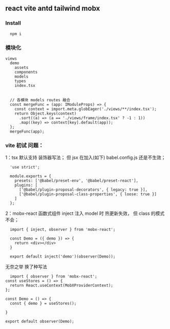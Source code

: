 ## react vite antd tailwind mobx

### Install 
```
  npm i
```


### 模块化
```
views
  demo
    assets
    components
    models
    types
    index.tsx


  // 各模块 models routes 融合
  const mergeFunc = (app: IModuleProps) => {
    const context = import.meta.globEager('./views/**/index.tsx');
    return Object.keys(context)
      .sort((a) => (a == './views/frame/index.tsx' ? -1 : 1))
      .map((key) => context[key].default(app));
  };
  mergeFunc(app);
```
   

### vite 初试 问题： 

1：tsx 默认支持 装饰器写法；
但 jsx 在加入(如下) babel.config.js 还是不生效；

```
  'use strict';

  module.exports = {
    presets: ['@babel/preset-env', '@babel/preset-react'],
    plugins: [
      ['@babel/plugin-proposal-decorators', { legacy: true }],
      ['@babel/plugin-proposal-class-properties', { loose: true }]
    ]
  };
```

2：mobx-react 函数式组件 inject 注入 model 时 热更新失效，
但 class 的模式不会；

```
  import { inject, observer } from 'mobx-react';

  const Demo = ({ demo }) => {
    return <div></div>
  }

  export default inject('demo')(observer(Demo));
```

无奈之举 换了种写法
```
  import { observer } from 'mobx-react';
const useStores = () => {
  return React.useContext(MobXProviderContext);
};

const Demo = () => {
  const { demo } = useStores();

}

export default observer(Demo);

```